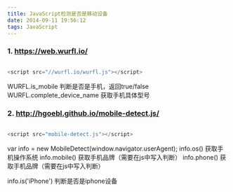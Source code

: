 ```yaml
---
title: JavaScript检测是否是移动设备
date: 2014-09-11 19:56:12
tags: JavaScript
---
```


### 1. https://web.wurfl.io/

```javascript

<script src="//wurfl.io/wurfl.js"></script>

```

WURFL.is_mobile                  判断是否是手机，返回true/false
WURFL.complete_device_name       获取手机具体型号


### 2. http://hgoebl.github.io/mobile-detect.js/
<!--more-->
```javascript

<script src="mobile-detect.js"></script>

```

var info = new MobileDetect(window.navigator.userAgent);
info.os()                       获取手机操作系统
info.mobile()                   获取手机品牌（需要在js中写入判断）
info.phone()                    获取手机品牌（需要在js中写入判断）

info.is('iPhone')               判断是否是iphone设备